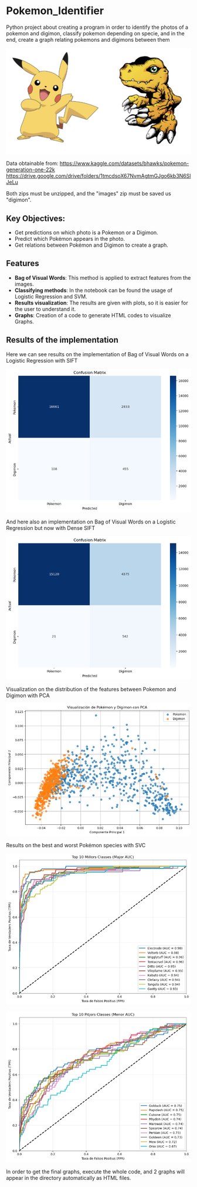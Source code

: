 # Pokemon_Identifier
Python project about creating a program in order to identify the photos of a pokemon and digimon, classify pokemon depending on specie, and in the end, create a graph relating pokemons and digimons between them

![Confusion Matrix](fotosCasKaggle/pikachu_y_agumon.PNG)

Data obtainable from:
https://www.kaggle.com/datasets/bhawks/pokemon-generation-one-22k
https://drive.google.com/drive/folders/1tmcdsoX67NvmAgtmGJgo6kb3N6SlJeLu

Both zips must be unzipped, and the "images" zip must be saved us "digimon".

## Key Objectives:
- Get predictions on which photo is a Pokemon or a Digimon.
- Predict which Pokémon appears in the photo.
- Get relations between Pokémon and Digimon to create a graph.

## Features
- **Bag of Visual Words**: This method is applied to extract features from the images.
- **Classifying methods**: In the notebook can be found the usage of Logistic Regression and SVM.
- **Results visualization**: The results are given with plots, so it is easier for the user to understand it.
- **Graphs**: Creation of a code to generate HTML codes to visualize Graphs.

## Results of the implementation

Here we can see results on the implementation of Bag of Visual Words on a Logistic Regression with SIFT

![Confusion Matrix](fotosCasKaggle/confusion_matrix_sift.png)

And here also an implementation on Bag of Visual Words on a Logistic Regression but now with Dense SIFT

![Confusion Matrix](fotosCasKaggle/confusion_matrix_dense_sift.png)

Visualization on the distribution of the features between Pokemon and Digimon with PCA

![Confusion Matrix](fotosCasKaggle/PCA_output.png)

Results on the best and worst Pokémon species with SVC

![Confusion Matrix](fotosCasKaggle/AUC_best.png)

![Confusion Matrix](fotosCasKaggle/AUC_worst.png)

In order to get the final graphs, execute the whole code, and 2 graphs will appear in the directory automatically as HTML files.



